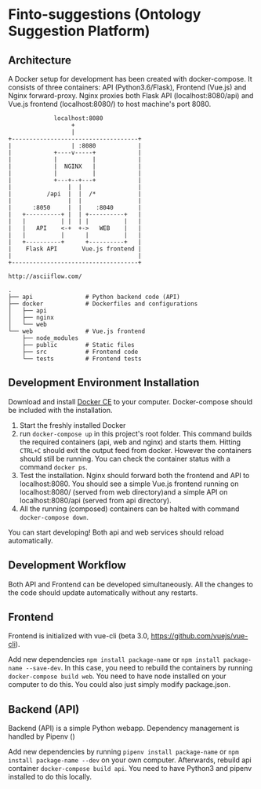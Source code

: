 # Finto-suggestions (Ontology Suggestion Platform)

## Architecture

A Docker setup for development has been created with docker-compose. It consists of three containers: API (Python3.6/Flask), Frontend (Vue.js) and Nginx forward-proxy. Nginx proxies both Flask API (localhost:8080/api) and Vue.js frontend (localhost:8080/) to host machine's port 8080.

```
             localhost:8080
                  +
                  |
+------------------------------------+
|                 | :8080            |
|            +----v-----+            |
|            |          |            |
|            |  NGINX   |            |
|            |          |            |
|            +---+--+---+            |
|                |  |                |
|          /api  |  |  /*            |
|                |  |                |
|      :8050     |  |    :8040       |
|   +----------+ |  | +----------+   |
|   |          | |  | |          |   |
|   |   API    <-+  +->   WEB    |   |
|   |          |      |          |   |
|   +----------+      +----------+   |
|    Flask API       Vue.js frontend |
|                                    |
+------------------------------------+

http://asciiflow.com/
```

```
.
├── api               # Python backend code (API)
├── docker            # Dockerfiles and configurations
│   ├── api
│   ├── nginx
│   └── web
└── web               # Vue.js frontend
    ├── node_modules
    ├── public        # Static files
    ├── src           # Frontend code
    └── tests         # Frontend tests
```

## Development Environment Installation

Download and install [Docker CE](https://docs.docker.com/install/) to your computer. Docker-compose should be included with the installation.

1.  Start the freshly installed Docker
2.  run `docker-compose up` in this project's root folder. This command builds the required containers (api, web and nginx) and starts them. Hitting `CTRL+C` should exit the output feed from docker. However the containers should still be running. You can check the container status with a command `docker ps`.
3.  Test the installation. Nginx should forward both the frontend and API to localhost:8080. You should see a simple Vue.js frontend running on localhost:8080/ (served from web directory)and a simple API on localhost:8080/api (served from api directory).
4.  All the running (composed) containers can be halted with command `docker-compose down`.

You can start developing! Both api and web services should reload automatically.

## Development Workflow

Both API and Frontend can be developed simultaneously. All the changes to the code should update automatically without any restarts.

## Frontend

Frontend is initialized with vue-cli (beta 3.0, https://github.com/vuejs/vue-cli).

Add new dependencies `npm install package-name` or `npm install package-name --save-dev`. In this case, you need to rebuild the containers by running `docker-compose build web`. You need to have node installed on your computer to do this. You could also just simply modify package.json.

## Backend (API)

Backend (API) is a simple Python webapp. Dependency management is handled by Pipenv ()

Add new dependencies by running `pipenv install package-name` or `npm install package-name --dev` on your own computer. Afterwards, rebuild api container `docker-compose build api`. You need to have Python3 and pipenv installed to do this locally.
